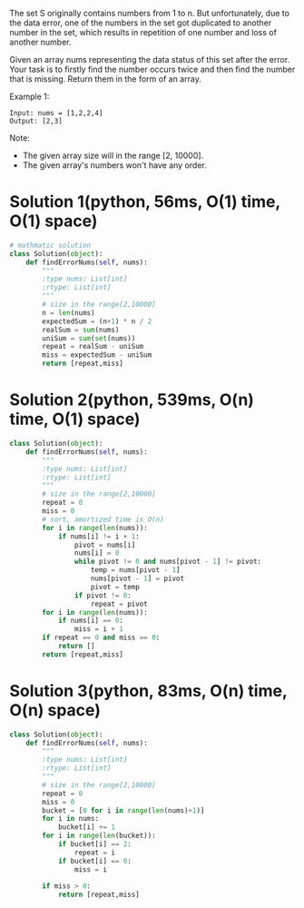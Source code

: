 The set S originally contains numbers from 1 to n. But unfortunately, due to the data error, one of the numbers in the set got duplicated to another number in the set, which results in repetition of one number and loss of another number.

Given an array nums representing the data status of this set after the error. Your task is to firstly find the number occurs twice and then find the number that is missing. Return them in the form of an array.

Example 1:
```
Input: nums = [1,2,2,4]
Output: [2,3]
```
Note:
* The given array size will in the range [2, 10000].
* The given array's numbers won't have any order.


# Solution 1(python, 56ms, O(1) time, O(1) space)
```python
# mathmatic solution
class Solution(object):
    def findErrorNums(self, nums):
        """
        :type nums: List[int]
        :rtype: List[int]
        """
        # size in the range[2,10000]
        n = len(nums)
        expectedSum = (n+1) * n / 2
        realSum = sum(nums)
        uniSum = sum(set(nums))
        repeat = realSum - uniSum
        miss = expectedSum - uniSum
        return [repeat,miss]
```
# Solution 2(python, 539ms, O(n) time, O(1) space)
```python
class Solution(object):
    def findErrorNums(self, nums):
        """
        :type nums: List[int]
        :rtype: List[int]
        """
        # size in the range[2,10000]
        repeat = 0
        miss = 0
        # sort, amortized time is O(n)
        for i in range(len(nums)): 
            if nums[i] != i + 1:
                pivot = nums[i]
                nums[i] = 0
                while pivot != 0 and nums[pivot - 1] != pivot:
                    temp = nums[pivot - 1]
                    nums[pivot - 1] = pivot
                    pivot = temp
                if pivot != 0:
                    repeat = pivot
        for i in range(len(nums)):
            if nums[i] == 0:
                miss = i + 1
        if repeat == 0 and miss == 0:
            return []
        return [repeat,miss]
```

# Solution 3(python, 83ms, O(n) time, O(n) space)
```python
class Solution(object):
    def findErrorNums(self, nums):
        """
        :type nums: List[int]
        :rtype: List[int]
        """
        # size in the range[2,10000]
        repeat = 0
        miss = 0
        bucket = [0 for i in range(len(nums)+1)]
        for i in nums:
            bucket[i] += 1
        for i in range(len(bucket)):
            if bucket[i] == 2:
                repeat = i
            if bucket[i] == 0:
                miss = i
        
        if miss > 0:
            return [repeat,miss]
```
